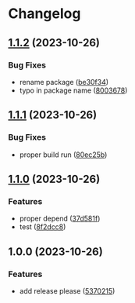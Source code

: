 # Changelog

## [1.1.2](https://github.com/ScopeSV/kycli/compare/v1.1.1...v1.1.2) (2023-10-26)


### Bug Fixes

* rename package ([be30f34](https://github.com/ScopeSV/kycli/commit/be30f34e19488697c93fdea2323790f226f6281b))
* typo in package name ([8003678](https://github.com/ScopeSV/kycli/commit/80036782f0c2e96d41652e97a066a295249aa4e5))

## [1.1.1](https://github.com/ScopeSV/kycli/compare/v1.1.0...v1.1.1) (2023-10-26)


### Bug Fixes

* proper build run ([80ec25b](https://github.com/ScopeSV/kycli/commit/80ec25b6f0043c034efd817662c54f092c783506))

## [1.1.0](https://github.com/ScopeSV/kycli/compare/v1.0.0...v1.1.0) (2023-10-26)


### Features

* proper depend ([37d581f](https://github.com/ScopeSV/kycli/commit/37d581fc7335ed547ec5f50c8c159b2b54bc1790))
* test ([8f2dcc8](https://github.com/ScopeSV/kycli/commit/8f2dcc81168486acc8431b2fd937823267670300))

## 1.0.0 (2023-10-26)


### Features

* add release please ([5370215](https://github.com/ScopeSV/kycli/commit/5370215f788bd494891ddfd62452356cc06d2865))
